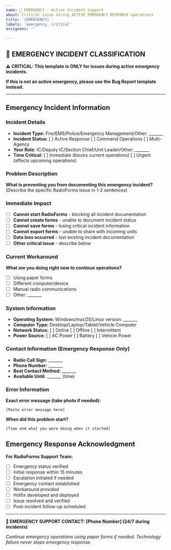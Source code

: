 ```yaml
---
name: 🚨 EMERGENCY - Active Incident Support
about: Critical issue during ACTIVE EMERGENCY RESPONSE operations
title: '[EMERGENCY] '
labels: 'emergency, critical'
assignees: ''

---
```


## 🚨 EMERGENCY INCIDENT CLASSIFICATION

**⚠️ CRITICAL: This template is ONLY for issues during active emergency incidents.**

**If this is not an active emergency, please use the Bug Report template instead.**

---

## Emergency Incident Information

### Incident Details
- **Incident Type:** Fire/EMS/Police/Emergency Management/Other: _______
- **Incident Status:** [ ] Active Response [ ] Command Operations [ ] Multi-Agency
- **Your Role:** IC/Deputy IC/Section Chief/Unit Leader/Other: _______
- **Time Critical:** [ ] Immediate (blocks current operations) [ ] Urgent (affects upcoming operations)

### Problem Description
**What is preventing you from documenting this emergency incident?**
(Describe the specific RadioForms issue in 1-2 sentences)

### Immediate Impact
- [ ] **Cannot start RadioForms** - blocking all incident documentation
- [ ] **Cannot create forms** - unable to document incident status
- [ ] **Cannot save forms** - losing critical incident information
- [ ] **Cannot export forms** - unable to share with incoming units
- [ ] **Data loss occurred** - lost existing incident documentation
- [ ] **Other critical issue** - describe below

### Current Workaround
**What are you doing right now to continue operations?**
- [ ] Using paper forms
- [ ] Different computer/device
- [ ] Manual radio communications
- [ ] Other: _______

### System Information
- **Operating System:** Windows/macOS/Linux version: _______
- **Computer Type:** Desktop/Laptop/Tablet/Vehicle Computer
- **Network Status:** [ ] Online [ ] Offline [ ] Intermittent
- **Power Source:** [ ] AC Power [ ] Battery [ ] Vehicle Power

### Contact Information (Emergency Response Only)
- **Radio Call Sign:** _______
- **Phone Number:** _______
- **Best Contact Method:** _______
- **Available Until:** _______ (time)

### Error Information
**Exact error message (take photo if needed):**
```
[Paste error message here]
```

**When did this problem start?**
```
[Time and what you were doing when it started]
```

## Emergency Response Acknowledgment

**For RadioForms Support Team:**
- [ ] Emergency status verified
- [ ] Initial response within 15 minutes
- [ ] Escalation initiated if needed
- [ ] Emergency contact established
- [ ] Workaround provided
- [ ] Hotfix developed and deployed
- [ ] Issue resolved and verified
- [ ] Post-incident follow-up scheduled

---

**🚨 EMERGENCY SUPPORT CONTACT: [Phone Number] (24/7 during incidents)**

*Continue emergency operations using paper forms if needed. Technology failure never stops emergency response.*